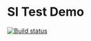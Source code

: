 # SI Test Demo

[![Build status](https://ci.appveyor.com/api/projects/status/ya9gqoedcoxeugwg?svg=true)](https://ci.appveyor.com/project/maraconi/matchers)
